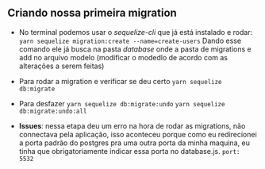 ## Criando nossa primeira migration
- No terminal podemos usar o *sequelize-cli* que já está instalado e rodar:
    `yarn sequelize migration:create --name=create-users`
  Dando esse comando ele já busca na pasta *database* onde a pasta de migrations e
  add no arquivo modelo (modificar o modedlo de acordo com as alterações a serem feitas)

- Para rodar a migration e verificar se deu certo
`yarn sequelize db:migrate`

- Para desfazer
`yarn sequelize db:migrate:undo`
`yarn sequelize db:migrate:undo:all`

- **Issues**: nessa etapa deu um erro na hora de rodar as migrations,
  não connectava pela aplicação, isso aconteceu porque como eu redirecionei a porta padrão do postgres pra uma outra porta da minha maquina, eu tinha que obrigatoriamente indicar essa porta no database.js. `port: 5532`
